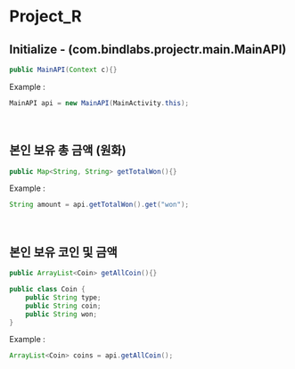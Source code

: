 # Project_R

## Initialize - (com.bindlabs.projectr.main.MainAPI)
```java
public MainAPI(Context c){}
```
Example : 
```java
MainAPI api = new MainAPI(MainActivity.this);
```
</br>

## 본인 보유 총 금액 (원화)
```java
public Map<String, String> getTotalWon(){}
```
Example : 
```java
String amount = api.getTotalWon().get("won");
```
</br>

## 본인 보유 코인 및 금액
```java
public ArrayList<Coin> getAllCoin(){}

public class Coin {
    public String type;
    public String coin;
    public String won;
}
```
Example : 
```java
ArrayList<Coin> coins = api.getAllCoin();
```
